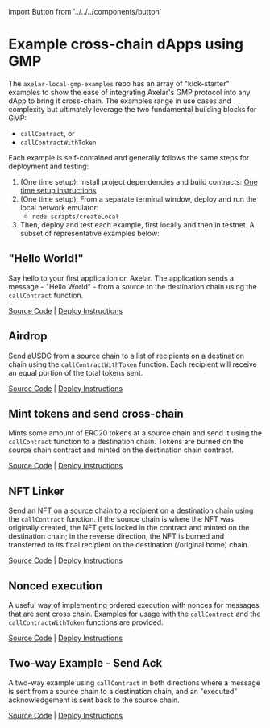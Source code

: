 import Button from '../../../components/button'

#  Example cross-chain dApps using GMP

The `axelar-local-gmp-examples` repo has an array of "kick-starter" examples to show the ease of integrating Axelar's GMP protocol into any dApp to bring it cross-chain. The examples range in use cases and complexity but ultimately leverage the two fundamental building blocks for GMP:
- `callContract`, or
- `callContractWithToken`

Each example is self-contained and generally follows the same steps for deployment and testing:
1. (One time setup): Install project dependencies and build contracts: [One time setup instructions](https://github.com/axelarnetwork/axelar-local-gmp-examples#one-time-setup)
2. (One time setup): From a separate terminal window, deploy and run the local network emulator: 
    - `node scripts/createLocal`
3. Then, deploy and test each example, first locally and then in testnet. A subset of representative examples below:


## "Hello World!"

Say hello to your first application on Axelar. The application sends a message - "Hello World" - from a source to the destination chain using the `callContract` function.

[Source Code](https://github.com/axelarnetwork/axelar-local-gmp-examples/tree/main/examples/call-contract) | [Deploy Instructions](https://github.com/axelarnetwork/axelar-local-gmp-examples#call-contract)

## Airdrop

Send aUSDC from a source chain to a list of recipients on a destination chain using the `callContractWithToken` function. Each recipient will receive an equal portion of the total tokens sent.

[Source Code](https://github.com/axelarnetwork/axelar-local-gmp-examples/tree/main/examples/call-contract-with-token) | [Deploy Instructions](https://github.com/axelarnetwork/axelar-local-gmp-examples#call-contract-with-token)

## Mint tokens and send cross-chain

Mints some amount of ERC20 tokens at a source chain and send it using the `callContract` function to a destination chain. Tokens are burned on the source chain contract and minted on the destination chain contract. 

[Source Code](https://github.com/axelarnetwork/axelar-local-gmp-examples/tree/main/examples/cross-chain-token) | [Deploy Instructions](https://github.com/axelarnetwork/axelar-local-gmp-examples#cross-chain-token)

## NFT Linker

Send an NFT on a source chain to a recipient on a destination chain using the `callContract` function. If the source chain is where the NFT was originally created, the NFT gets locked in the contract and minted on the destination chain; in the reverse direction, the NFT is burned and transferred to its final recipient on the destination (/original home) chain.

[Source Code](https://github.com/axelarnetwork/axelar-local-gmp-examples/tree/main/examples/nft-linker) | [Deploy Instructions](https://github.com/axelarnetwork/axelar-local-gmp-examples#nft-linker)


## Nonced execution

A useful way of implementing ordered execution with nonces for messages that are sent cross chain. Examples for usage with the `callContract` and the `callContractWithToken` functions are provided. 

[Source Code](https://github.com/axelarnetwork/axelar-local-gmp-examples/tree/main/examples/nonced-execution) | [Deploy Instructions](https://github.com/axelarnetwork/axelar-local-gmp-examples#nonced-execution)

## Two-way Example - Send Ack

A two-way example using `callContract` in both directions where a message is sent from a source chain to a destination chain, and an "executed" acknowledgement is sent back to the source chain.

[Source Code](https://github.com/axelarnetwork/axelar-local-gmp-examples/tree/main/examples/send-ack) | [Deploy Instructions](https://github.com/axelarnetwork/axelar-local-gmp-examples#send-ack)